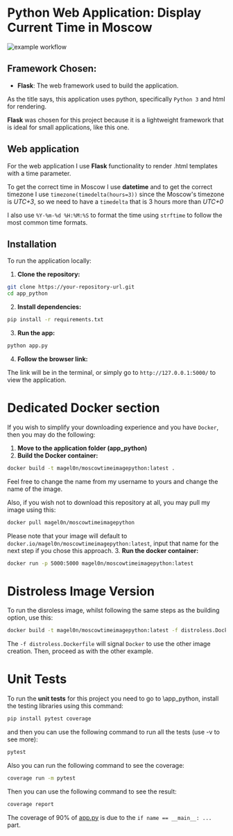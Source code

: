 # Python Web Application: Display Current Time in Moscow

![example workflow](https://github.com/Magel0n/S25-core-course-labs/actions/workflows/python-app.yml/badge.svg)

## Framework Chosen: 
- **Flask**: The web framework used to build the application.

As the title says, this application uses python, specifically ``Python 3`` and html for rendering.

**Flask** was chosen for this project 
because it is a lightweight framework that is ideal for small applications, like this one.

## Web application

For the web application I use **Flask** functionality to render .html templates with a time parameter.

To get the correct time in Moscow I use **datetime** and to get the correct timezone I use 
```timezone(timedelta(hours=3))```
since the Moscow's timezone is *UTC+3*, so we need to have a ```timedelta``` that is 3 hours more than *UTC+0*

I also use `%Y-%m-%d %H:%M:%S` to format the time using `strftime` to follow the most common time formats.

## Installation

To run the application locally:

1. **Clone the repository:**
```bash
git clone https://your-repository-url.git
cd app_python
```

2. **Install dependencies:**
```bash
pip install -r requirements.txt
```

3. **Run the app:**
```bash 
python app.py
```

4. **Follow the browser link:**
    
The link will be in the terminal, or simply go to ``http://127.0.0.1:5000/`` to view the application.

# Dedicated Docker section

If you wish to simplify your downloading experience and you have `Docker`, then you may do the following:

1. **Move to the application folder (app_python)**
2. **Build the Docker container:**
```bash
docker build -t magel0n/moscowtimeimagepython:latest .
```
Feel free to change the name from my username to yours and change the name of the image.

Also, if you wish not to download this repository at all, you may pull my image using this:
```bash
docker pull magel0n/moscowtimeimagepython
```
Please note that your image will default to ```docker.io/magel0n/moscowtimeimagepython:latest```,
input that name for the next step if you chose this approach.
3. **Run the docker container:**
```bash
docker run -p 5000:5000 magel0n/moscowtimeimagepython:latest 
```
# Distroless Image Version
To run the disroless image, whilst following the same steps as the building option, use this:
```bash
docker build -t magel0n/moscowtimeimagepython:latest -f distroless.Dockerfile .
```
The ```-f distroless.Dockerfile``` will signal `Docker` to use the other image creation.
Then, proceed as with the other example.

# Unit Tests
To run the **unit tests** for this project you need to go to \app_python, install the testing libraries using this command:
```bash
pip install pytest coverage
```
and then you can use the following command to run all the tests (use -v to see more):
```bash
pytest
```
Also you can run the following command to see the coverage:
```bash
coverage run -m pytest
```
Then you can use the following command to see the result:
```bash
coverage report
```
The coverage of 90% of [app.py](app.py) is due to the ``if name == __main__: ...`` part.